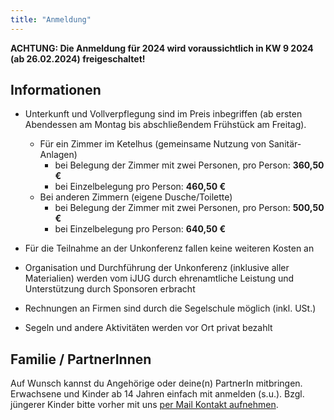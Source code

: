 ```yaml
---
title: "Anmeldung"
---
```


**ACHTUNG: Die Anmeldung für 2024 wird voraussichtlich in KW 9 2024 (ab 26.02.2024) freigeschaltet!**

## Informationen

* Unterkunft und Vollverpflegung sind im Preis inbegriffen (ab ersten Abendessen am Montag bis abschließendem Frühstück am Freitag).
  * Für ein Zimmer im Ketelhus (gemeinsame Nutzung von Sanitär-Anlagen)
    * bei Belegung der Zimmer mit zwei Personen, pro Person: **360,50 €**
    * bei Einzelbelegung pro Person: **460,50 €**
  * Bei anderen Zimmern (eigene Dusche/Toilette)
    * bei Belegung der Zimmer mit zwei Personen, pro Person: **500,50 €**
    * bei Einzelbelegung pro Person: **640,50 €**

* Für die Teilnahme an der Unkonferenz fallen keine weiteren Kosten an
* Organisation und Durchführung der Unkonferenz (inklusive aller Materialien) werden vom iJUG durch ehrenamtliche Leistung und Unterstützung durch Sponsoren erbracht 
* Rechnungen an Firmen sind durch die Segelschule möglich (inkl. USt.)
* Segeln und andere Aktivitäten werden vor Ort privat bezahlt

## Familie / PartnerInnen

Auf Wunsch kannst du Angehörige oder deine(n) PartnerIn mitbringen.
Erwachsene und Kinder ab 14 Jahren einfach mit anmelden (s.u.).
Bzgl. jüngerer Kinder bitte vorher mit uns [per Mail Kontakt aufnehmen](../kontakt/#mail).

